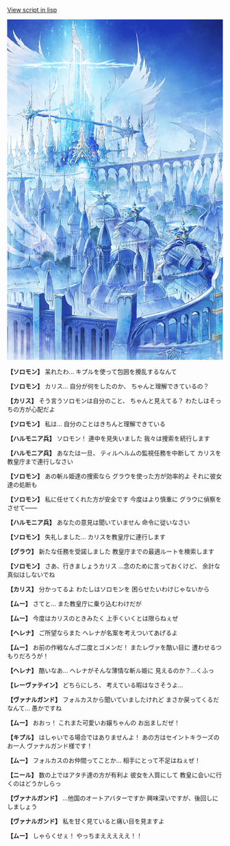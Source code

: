 [View script in lisp](../scripts/100213081.txt)

![angel_world.png](../images/backgrounds/angel_world.png)

**【ソロモン】**
呆れたわ…
キプルを使って包囲を攪乱するなんて

**【ソロモン】**
カリス…
自分が何をしたのか、
ちゃんと理解できているの？

**【カリス】**
そう言うソロモンは自分のこと、
ちゃんと見えてる？
わたしはそっちの方が心配だよ

**【ソロモン】**
私は…
自分のことはきちんと理解できている

**【ハルモニア兵】**
ソロモン！
連中を見失いました
我々は捜索を続行します

**【ハルモニア兵】**
あなたは一旦、
ティルヘルムの監視任務を中断して
カリスを教皇庁まで連行しなさい

**【ソロモン】**
あの斬ル姫達の捜索なら
グラウを使った方が効率的よ
それに彼女達の処断も

**【ソロモン】**
私に任せてくれた方が安全です
今度はより慎重に
グラウに偵察をさせて――

**【ハルモニア兵】**
あなたの意見は聞いていません
命令に従いなさい

**【ソロモン】**
失礼しました…
カリスを教皇庁に連行します

**【グラウ】**
新たな任務を受諾しました
教皇庁までの最適ルートを検索します

**【ソロモン】**
さあ、行きましょうカリス
…念のために言っておくけど、
余計な真似はしないでね

**【カリス】**
分かってるよ
わたしはソロモンを
困らせたいわけじゃないから

**【ムー】**
さてと…
また教皇庁に乗り込むわけだが

**【ムー】**
今度はカリスのときみたく
上手くいくとは限らねぇぜ

**【ヘレナ】**
ご所望ならまた
ヘレナが名案を考えついてあげるよ

**【ムー】**
お前の作戦なんざ二度とゴメンだ！
またレヴァを酷い目に
遭わせるつもりだろうが！

**【ヘレナ】**
酷いなあ…
ヘレナがそんな薄情な斬ル姫に
見えるのか？…くふっ

**【レーヴァテイン】**
どちらにしろ、
考えている暇はなさそうよ…

**【ヴァナルガンド】**
フォルカスから聞いていましたけれど
まさか戻ってくるだなんて…
愚かですね

**【ムー】**
おおっ！
これまた可愛いお嬢ちゃんの
お出ましだぜ！

**【キプル】**
はしゃいでる場合ではありませんよ！
あの方はセイントキラーズのお一人
ヴァナルガンド様です！

**【ムー】**
フォルカスのお仲間ってことか…
相手にとって不足はねぇぜ！

**【ニール】**
数の上ではアタチ達の方が有利よ
彼女を人質にして
教皇に会いに行くのはどうかしらっ

**【ヴァナルガンド】**
…他国のオートアバターですか
興味深いですが、後回しにしましょう

**【ヴァナルガンド】**
私を甘く見ていると痛い目を見ますよ

**【ムー】**
しゃらくせぇ！
やっちまえええええ！！